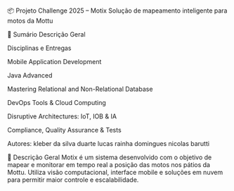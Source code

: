 📦 Projeto Challenge 2025 – Motix
Solução de mapeamento inteligente para motos da Mottu

📑 Sumário
Descrição Geral

Disciplinas e Entregas

Mobile Application Development

Java Advanced

Mastering Relational and Non-Relational Database

DevOps Tools & Cloud Computing

Disruptive Architectures: IoT, IOB & IA

Compliance, Quality Assurance & Tests

Autores: 
kleber da silva duarte 
lucas rainha domingues 
nicolas barutti 

🧩 Descrição Geral
Motix é um sistema desenvolvido com o objetivo de mapear e monitorar em tempo real a posição das motos nos pátios da Mottu. Utiliza visão computacional, interface mobile e soluções em nuvem para permitir maior controle e escalabilidade. 
